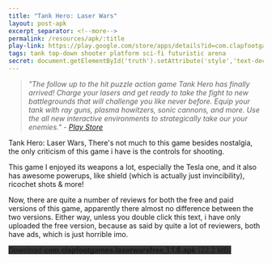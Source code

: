 ```yaml
---
title: "Tank Hero: Laser Wars"
layout: post-apk
excerpt_separator: <!--more-->
permalink: /resources/apk/:title
play-link: https://play.google.com/store/apps/details?id=com.clapfootgames.laserwars
tags: tank top-down shooter platform sci-fi futuristic arena
secret: document.getElementById('truth').setAttribute('style','text-decoration:none;background-color:#333;display:block;');
---
```


> _"The follow up to the hit puzzle action game Tank Hero has finally arrived! Charge your lasers and get ready to take the fight to new battlegrounds that will challenge you like never before. Equip your tank with ray guns, plasma howitzers, sonic cannons, and more. Use the all new interactive environments to strategically take our your enemies." - <a href="https://play.google.com/store/apps/details?id=com.clapfootgames.laserwars" target="_blank">Play Store</a>_

Tank Hero: Laser Wars, <!--more--> There's not much to this game besides nostalgia, the only criticism of this game i have is the controls for shooting. 

This game I enjoyed its weapons a lot, especially the Tesla one, and it also has awesome powerups, like shield (which is actually just invincibility), ricochet shots & more!

Now, there are quite a number of reviews for both the free and paid versions of this game, apparently there almost no difference between the two versions. Either way, unless you double click this text, i have only uploaded the free version, because as said by quite a lot of reviewers, both have ads, which is just horrible imo.

<div class="text-center">
    <a class="btn btn-dark btn-block w-100" onclick='apk("com.clapfootgames.laserwarsfree_1.1.8.apk")' target="_blank" style="text-decoration: none; background-color: #333;"> Download <b>com.clapfootgames.laserwarsfree_1.1.8.apk</b> (22.2 MB)</a><br>
    <a id="truth" class="btn btn-dark btn-block w-100" onclick='apk("com.clapfootgames.laserwars_1.1.2.apk")' target="_blank" style="text-decoration: none; background-color: #333; display: none;"> Download <b>com.clapfootgames.laserwars_1.1.2.apk</b> (23.5 MB)</a>
</div>
